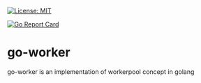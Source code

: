 
[![License: MIT](https://img.shields.io/badge/License-MIT-blue.svg)](https://github.com/anshal21/go-worker/blob/main/LICENSE)

[![Go Report Card](https://goreportcard.com/badge/github.com/anshal21/go-worker)](https://goreportcard.com/report/github.com/anshal21/go-worker)

# go-worker
go-worker is an implementation of workerpool concept in golang 
